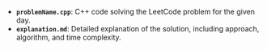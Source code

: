 - **`problemName.cpp`**: C++ code solving the LeetCode problem for the given day.
- **`explanation.md`**: Detailed explanation of the solution, including approach, algorithm, and time complexity.
